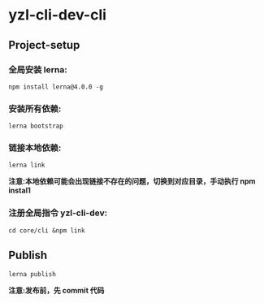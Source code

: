 # yzl-cli-dev-cli

## Project-setup

### 全局安装 lerna:

`npm install lerna@4.0.0 -g`

### 安装所有依赖:

`lerna bootstrap`

### 链接本地依赖:

`lerna link`

**注意:本地依赖可能会出现链接不存在的问题，切换到对应目录，手动执行 npm instal1**

### 注册全局指令 yzl-cli-dev:

`cd core/cli &npm link`

## Publish

`lerna publish`

**注意:发布前，先 commit 代码**
